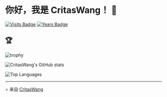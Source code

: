 # 你好，我是 CritasWang！ 👋

[![Visits Badge](https://badges.pufler.dev/visits/CritasWang/CritasWang)](https://badges.pufler.dev)
[![Years Badge](https://badges.pufler.dev/years/CritasWang)](https://badges.pufler.dev)


## 🏆 

![trophy](https://github-profile-trophy.vercel.app/?username=CritasWang&theme=onedark)

![CritasWang's GitHub stats](https://github-readme-stats.vercel.app/api?username=CritasWang&show_icons=true&theme=radical)

![Top Languages](https://github-readme-stats.vercel.app/api/top-langs/?username=CritasWang&layout=compact&theme=radical)


---

⭐️ 来自 [CritasWang](https://github.com/CritasWang)
